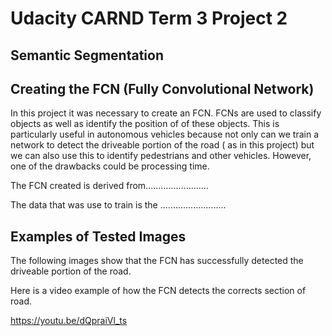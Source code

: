# Udacity CARND Term 3 Project 2
## Semantic Segmentation

## Creating the FCN (Fully Convolutional Network)
In this project it was necessary to create an FCN. FCNs are used to classify objects as well as identify the position of of these objects. This is particularly useful in autonomous vehicles because not only can we train a network to detect the driveable portion of the road ( as in this project) but we can also use this to identify pedestrians and other vehicles. However, one of the drawbacks could be processing time.

The FCN created is derived from.........................

The data that was use to train is the ..........................

## Examples of Tested Images
The following images show that the FCN has successfully detected the driveable portion of the road.

Here is a video example of how the FCN detects the corrects section of road.


https://youtu.be/dQpraiVl_ts
